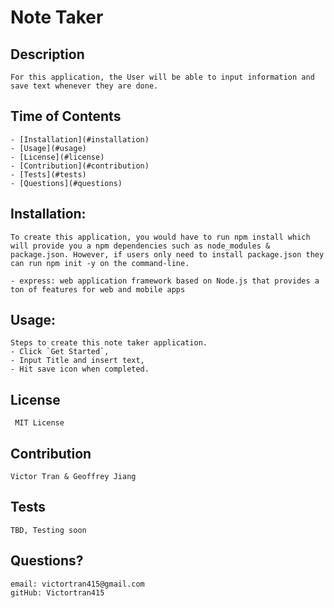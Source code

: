 
  # Note Taker

  ## Description
    For this application, the User will be able to input information and save text whenever they are done.

  ## Time of Contents
    - [Installation](#installation)
    - [Usage](#usage)
    - [License](#license)
    - [Contribution](#contribution)
    - [Tests](#tests)
    - [Questions](#questions)
  
  ## Installation:
    To create this application, you would have to run npm install which will provide you a npm dependencies such as node_modules & package.json. However, if users only need to install package.json they can run npm init -y on the command-line. 

    - express: web application framework based on Node.js that provides a ton of features for web and mobile apps

  ## Usage:
    Steps to create this note taker application. 
    - Click `Get Started`, 
    - Input Title and insert text, 
    - Hit save icon when completed.

  ## License
     MIT License

  ## Contribution
    Victor Tran & Geoffrey Jiang

  ## Tests
    TBD, Testing soon

  ## Questions?
    email: victortran415@gmail.com
    gitHub: Victortran415